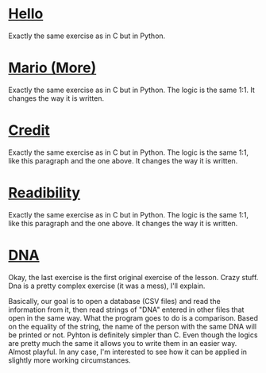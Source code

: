 # [Hello](https://github.com/Fechuli/CS50x_2023_Introduction_to_Computer_Science/blob/main/Weekly_6_Python/Problem_Set_6/hello.py)

Exactly the same exercise as in C but in Python.

# [Mario (More)](https://github.com/Fechuli/CS50x_2023_Introduction_to_Computer_Science/blob/main/Weekly_6_Python/Problem_Set_6/mario.py)

Exactly the same exercise as in C but in Python.
The logic is the same 1:1.
It changes the way it is written.

# [Credit](https://github.com/Fechuli/CS50x_2023_Introduction_to_Computer_Science/blob/main/Weekly_6_Python/Problem_Set_6/credit.py)

Exactly the same exercise as in C but in Python.
The logic is the same 1:1, like this paragraph and the one above.
It changes the way it is written.

# [Readibility](https://github.com/Fechuli/CS50x_2023_Introduction_to_Computer_Science/blob/main/Weekly_6_Python/Problem_Set_6/readability.py)

Exactly the same exercise as in C but in Python.
The logic is the same 1:1, like this paragraph and the one above.
It changes the way it is written.

# [DNA](https://github.com/Fechuli/CS50x_2023_Introduction_to_Computer_Science/blob/main/Weekly_6_Python/Problem_Set_6/dna/dna.py)

Okay, the last exercise is the first original exercise of the lesson. Crazy stuff.
Dna is a pretty complex exercise (it was a mess), I'll explain.

Basically, our goal is to open a database (CSV files) and read the information from it, then read strings of "DNA" entered in other files that open in the same way.
What the program goes to do is a comparison. Based on the equality of the string, the name of the person with the same DNA will be printed or not.
Pyhton is definitely simpler than C. Even though the logics are pretty much the same it allows you to write them in an easier way. Almost playful. In any case, I'm interested to see how it can be applied in slightly more working circumstances. 
